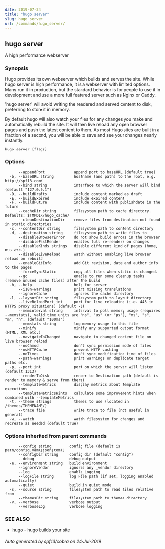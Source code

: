 ```yaml
---
date: 2019-07-24
title: "hugo server"
slug: hugo_server
url: /commands/hugo_server/
---
```

## hugo server

A high performance webserver

### Synopsis

Hugo provides its own webserver which builds and serves the site.
While hugo server is high performance, it is a webserver with limited options.
Many run it in production, but the standard behavior is for people to use it
in development and use a more full featured server such as Nginx or Caddy.

'hugo server' will avoid writing the rendered and served content to disk,
preferring to store it in memory.

By default hugo will also watch your files for any changes you make and
automatically rebuild the site. It will then live reload any open browser pages
and push the latest content to them. As most Hugo sites are built in a fraction
of a second, you will be able to save and see your changes nearly instantly.

```
hugo server [flags]
```

### Options

```
      --appendPort             append port to baseURL (default true)
  -b, --baseURL string         hostname (and path) to the root, e.g. http://spf13.com/
      --bind string            interface to which the server will bind (default "127.0.0.1")
  -D, --buildDrafts            include content marked as draft
  -E, --buildExpired           include expired content
  -F, --buildFuture            include content with publishdate in the future
      --cacheDir string        filesystem path to cache directory. Defaults: $TMPDIR/hugo_cache/
      --cleanDestinationDir    remove files from destination not found in static directories
  -c, --contentDir string      filesystem path to content directory
  -d, --destination string     filesystem path to write files to
      --disableBrowserError    do not show build errors in the browser
      --disableFastRender      enables full re-renders on changes
      --disableKinds strings   disable different kind of pages (home, RSS etc.)
      --disableLiveReload      watch without enabling live browser reload on rebuild
      --enableGitInfo          add Git revision, date and author info to the pages
      --forceSyncStatic        copy all files when static is changed.
      --gc                     enable to run some cleanup tasks (remove unused cache files) after the build
  -h, --help                   help for server
      --i18n-warnings          print missing translations
      --ignoreCache            ignores the cache directory
  -l, --layoutDir string       filesystem path to layout directory
      --liveReloadPort int     port for live reloading (i.e. 443 in HTTPS proxy situations) (default -1)
      --meminterval string     interval to poll memory usage (requires --memstats), valid time units are "ns", "us" (or "µs"), "ms", "s", "m", "h". (default "100ms")
      --memstats string        log memory usage to this file
      --minify                 minify any supported output format (HTML, XML etc.)
      --navigateToChanged      navigate to changed content file on live browser reload
      --noChmod                don't sync permission mode of files
      --noHTTPCache            prevent HTTP caching
      --noTimes                don't sync modification time of files
      --path-warnings          print warnings on duplicate target paths etc.
  -p, --port int               port on which the server will listen (default 1313)
      --renderToDisk           render to Destination path (default is render to memory & serve from there)
      --templateMetrics        display metrics about template executions
      --templateMetricsHints   calculate some improvement hints when combined with --templateMetrics
  -t, --theme strings          themes to use (located in /themes/THEMENAME/)
      --trace file             write trace to file (not useful in general)
  -w, --watch                  watch filesystem for changes and recreate as needed (default true)
```

### Options inherited from parent commands

```
      --config string        config file (default is path/config.yaml|json|toml)
      --configDir string     config dir (default "config")
      --debug                debug output
  -e, --environment string   build environment
      --ignoreVendor         ignores any _vendor directory
      --log                  enable Logging
      --logFile string       log File path (if set, logging enabled automatically)
      --quiet                build in quiet mode
  -s, --source string        filesystem path to read files relative from
      --themesDir string     filesystem path to themes directory
  -v, --verbose              verbose output
      --verboseLog           verbose logging
```

### SEE ALSO

* [hugo](/commands/hugo/)	 - hugo builds your site

###### Auto generated by spf13/cobra on 24-Jul-2019
